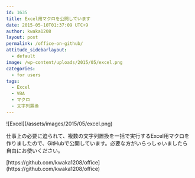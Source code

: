 ```yaml
---
id: 1635
title: Excel用マクロを公開しています
date: 2015-05-10T01:37:09 UTC+9
author: kwaka1208
layout: post
permalink: /office-on-github/
attitude_sidebarlayout:
  - default
image: /wp-content/uploads/2015/05/excel.png
categories:
  - for users
tags:
  - Excel
  - VBA
  - マクロ
  - 文字列置換
---
```

<p>
![Excel](/assets/images/2015/05/excel.png)
</p>
<p>
仕事上の必要に迫られて、複数の文字列置換を一括で実行するExcel用マクロを作りましたので、GitHubで公開しています。必要な方がいらっしゃいましたら自由にお使いください。
</p>
<p>
[https://github.com/kwaka1208/office](https://github.com/kwaka1208/office)
</p>
